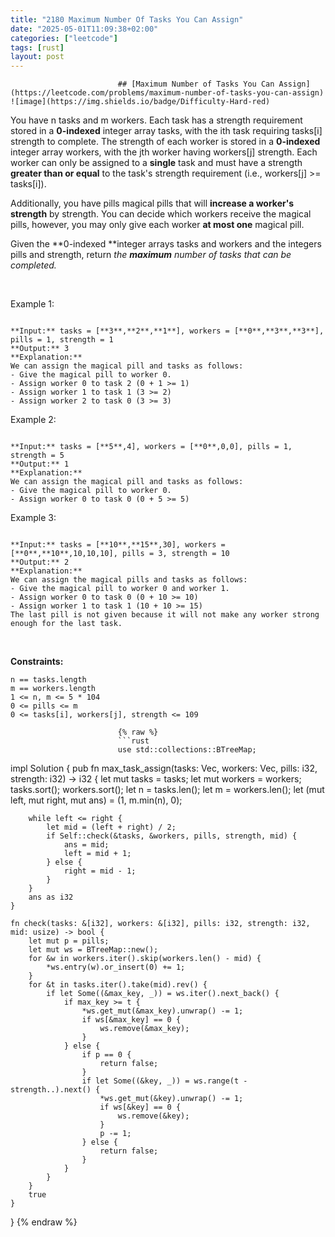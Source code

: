 ```yaml
---
title: "2180 Maximum Number Of Tasks You Can Assign"
date: "2025-05-01T11:09:38+02:00"
categories: ["leetcode"]
tags: [rust]
layout: post
---
```



                            ## [Maximum Number of Tasks You Can Assign](https://leetcode.com/problems/maximum-number-of-tasks-you-can-assign) ![image](https://img.shields.io/badge/Difficulty-Hard-red)

You have n tasks and m workers. Each task has a strength requirement stored in a **0-indexed** integer array tasks, with the ith task requiring tasks[i] strength to complete. The strength of each worker is stored in a **0-indexed** integer array workers, with the jth worker having workers[j] strength. Each worker can only be assigned to a **single** task and must have a strength **greater than or equal** to the task's strength requirement (i.e., workers[j] >= tasks[i]).

Additionally, you have pills magical pills that will **increase a worker's strength** by strength. You can decide which workers receive the magical pills, however, you may only give each worker **at most one** magical pill.

Given the **0-indexed **integer arrays tasks and workers and the integers pills and strength, return *the **maximum** number of tasks that can be completed.*

 

Example 1:

```

**Input:** tasks = [**3**,**2**,**1**], workers = [**0**,**3**,**3**], pills = 1, strength = 1
**Output:** 3
**Explanation:**
We can assign the magical pill and tasks as follows:
- Give the magical pill to worker 0.
- Assign worker 0 to task 2 (0 + 1 >= 1)
- Assign worker 1 to task 1 (3 >= 2)
- Assign worker 2 to task 0 (3 >= 3)

```

Example 2:

```

**Input:** tasks = [**5**,4], workers = [**0**,0,0], pills = 1, strength = 5
**Output:** 1
**Explanation:**
We can assign the magical pill and tasks as follows:
- Give the magical pill to worker 0.
- Assign worker 0 to task 0 (0 + 5 >= 5)

```

Example 3:

```

**Input:** tasks = [**10**,**15**,30], workers = [**0**,**10**,10,10,10], pills = 3, strength = 10
**Output:** 2
**Explanation:**
We can assign the magical pills and tasks as follows:
- Give the magical pill to worker 0 and worker 1.
- Assign worker 0 to task 0 (0 + 10 >= 10)
- Assign worker 1 to task 1 (10 + 10 >= 15)
The last pill is not given because it will not make any worker strong enough for the last task.

```

 

**Constraints:**

	n == tasks.length
	m == workers.length
	1 <= n, m <= 5 * 104
	0 <= pills <= m
	0 <= tasks[i], workers[j], strength <= 109

                            {% raw %}
                            ```rust
                            use std::collections::BTreeMap;

impl Solution {
    pub fn max_task_assign(tasks: Vec<i32>, workers: Vec<i32>, pills: i32, strength: i32) -> i32 {
        let mut tasks = tasks;
        let mut workers = workers;
        tasks.sort();
        workers.sort();
        let n = tasks.len();
        let m = workers.len();
        let (mut left, mut right, mut ans) = (1, m.min(n), 0);

        while left <= right {
            let mid = (left + right) / 2;
            if Self::check(&tasks, &workers, pills, strength, mid) {
                ans = mid;
                left = mid + 1;
            } else {
                right = mid - 1;
            }
        }
        ans as i32
    }

    fn check(tasks: &[i32], workers: &[i32], pills: i32, strength: i32, mid: usize) -> bool {
        let mut p = pills;
        let mut ws = BTreeMap::new();
        for &w in workers.iter().skip(workers.len() - mid) {
            *ws.entry(w).or_insert(0) += 1;
        }
        for &t in tasks.iter().take(mid).rev() {
            if let Some((&max_key, _)) = ws.iter().next_back() {
                if max_key >= t {
                    *ws.get_mut(&max_key).unwrap() -= 1;
                    if ws[&max_key] == 0 {
                        ws.remove(&max_key);
                    }
                } else {
                    if p == 0 {
                        return false;
                    }
                    if let Some((&key, _)) = ws.range(t - strength..).next() {
                        *ws.get_mut(&key).unwrap() -= 1;
                        if ws[&key] == 0 {
                            ws.remove(&key);
                        }
                        p -= 1;
                    } else {
                        return false;
                    }
                }
            }
        }
        true
    }
}
                            {% endraw %}
                            